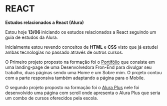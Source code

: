 # REACT
 <strong>Estudos relacionados a React (Alura)</strong>

Estou hoje <strong> 13/06 </strong> iniciando os estudos relacionados a React seguindo um guia de estudos da Alura.

Inicialmente estou revendo conceitos de <strong>HTML</strong> e <strong>CSS</strong> visto que já estudei ambas tecnologias no passado através de outros cursos.

O Primeiro projeto proposto na formação foi o <a href="PORTIFOLIO/index.html">Portifólio</a> que consiste em uma landing-page de uma Desenvolvedora Fron-End para divulgar seu trabalho, duas páginas sendo uma Home e um Sobre mim. O projeto contou com a parte responsiva também adaptando a página para o Mobile.

O segundo projeto proposto na formação foi o <a href="Alura%20Plus/index.html">Alura Plus</a> nele foi desenvolvido uma página com scroll onde apresenta o Alura Plus que seria um combo de cursos oferecidos pela escola.

